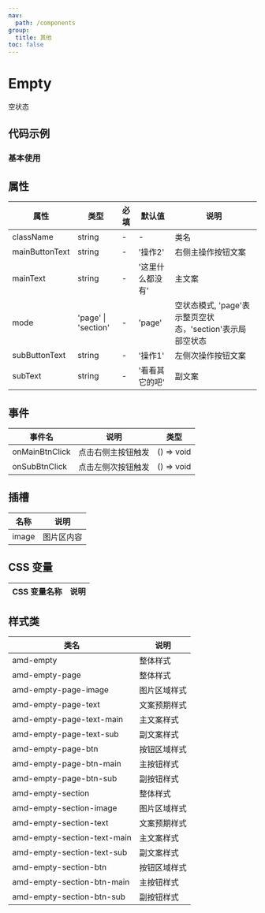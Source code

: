 ```yaml
---
nav:
  path: /components
group:
  title: 其他
toc: false
---
```


# Empty
空状态
## 代码示例
### 基本使用
<code src='../../demo/pages/Empty'></code>

## 属性 


| 属性 | 类型 | 必填 | 默认值 | 说明 |
| -----|-----|-----|-----|----- |
| className | string | - | - | 类名 |
| mainButtonText | string | - | '操作2' | 右侧主操作按钮文案 |
| mainText | string | - | '这里什么都没有' | 主文案 |
| mode | 'page' &verbar; 'section' | - | 'page' | 空状态模式, 'page'表示整页空状态，'section'表示局部空状态 |
| subButtonText | string | - | '操作1' | 左侧次操作按钮文案 |
| subText | string | - | '看看其它的吧' | 副文案 |

## 事件 


| 事件名 | 说明 | 类型 |
| -----|-----|----- |
| onMainBtnClick | 点击右侧主按钮触发 | () => void |
| onSubBtnClick | 点击左侧次按钮触发 | () => void |

## 插槽
| 名称 | 说明 |
| ----|----|
| image | 图片区内容 |

## CSS 变量 

| CSS 变量名称 | 说明 |
| -----|----- |
## 样式类 

| 类名 | 说明 |
| -----|----- |
| amd-empty | 整体样式 |
| amd-empty-page | 整体样式 |
| amd-empty-page-image | 图片区域样式 |
| amd-empty-page-text | 文案预期样式 |
| amd-empty-page-text-main | 主文案样式 |
| amd-empty-page-text-sub | 副文案样式 |
| amd-empty-page-btn | 按钮区域样式 |
| amd-empty-page-btn-main | 主按钮样式 |
| amd-empty-page-btn-sub | 副按钮样式 |
| amd-empty-section | 整体样式 |
| amd-empty-section-image | 图片区域样式 |
| amd-empty-section-text | 文案预期样式 |
| amd-empty-section-text-main | 主文案样式 |
| amd-empty-section-text-sub | 副文案样式 |
| amd-empty-section-btn | 按钮区域样式 |
| amd-empty-section-btn-main | 主按钮样式 |
| amd-empty-section-btn-sub | 副按钮样式 |


